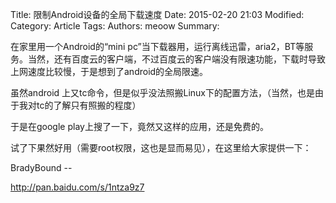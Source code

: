 Title: 限制Android设备的全局下载速度
Date: 2015-02-20 21:03
Modified: 
Category: Article
Tags: 
Authors: meoow
Summary: 

在家里用一个Android的“mini pc”当下载器用，运行离线迅雷，aria2，BT等服务。当然，还有百度云的客户端，不过百度云的客户端没有限速功能，下载时导致上网速度比较慢，于是想到了android的全局限速。

虽然android 上又tc命令，但是似乎没法照搬Linux下的配置方法，（当然，也是由于我对tc的了解只有照搬的程度）

于是在google play上搜了一下，竟然又这样的应用，还是免费的。


试了下果然好用（需要root权限，这也是显而易见），在这里给大家提供一下：

BradyBound --

http://pan.baidu.com/s/1ntza9z7
